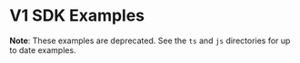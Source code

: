 V1 SDK Examples
=======

**Note**: These examples are deprecated. See the `ts` and `js` directories for up to date examples.

